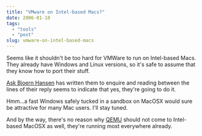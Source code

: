 ```yaml
---
title: "VMware on Intel-based Macs?"
date: 2006-01-18
tags: 
  - "tools"
  - "post"
slug: vmware-on-intel-based-macs
---
```


Seems like it shouldn't be too hard for VMWare to run on Intel-based Macs. They already have Windows and Linux versions, so it's safe to assume that they know how to port their stuff.

[Ask Bjoern Hansen](http://www.askbjoernhansen.com/archives/2006/01/17/vmware_on_os_x.html) has written them to enquire and reading between the lines of their reply seems to indicate that yes, they're going to do it.

Hmm...a fast Windows safely tucked in a sandbox on MacOSX would sure be attractive for many Mac users. I'll stay tuned.

And by the way, there's no reason why [QEMU](http://fabrice.bellard.free.fr/qemu/) should not come to Intel-based MacOSX as well, they're running most everywhere already.
